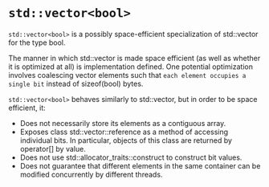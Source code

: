 # `std::vector<bool>`

`std::vector<bool>` is a possibly space-efficient specialization of std::vector for the type bool.

The manner in which std::vector<bool> is made space efficient (as well as whether it is optimized at all) is implementation defined. One potential optimization involves coalescing vector elements such that `each element occupies a single bit` instead of sizeof(bool) bytes.

`std::vector<bool>` behaves similarly to std::vector, but in order to be space efficient, it:

- Does not necessarily store its elements as a contiguous array.
- Exposes class std::vector<bool>::reference as a method of accessing individual bits. In particular, objects of this class are returned by operator[] by value.
- Does not use std::allocator_traits::construct to construct bit values.
- Does not guarantee that different elements in the same container can be modified concurrently by different threads.